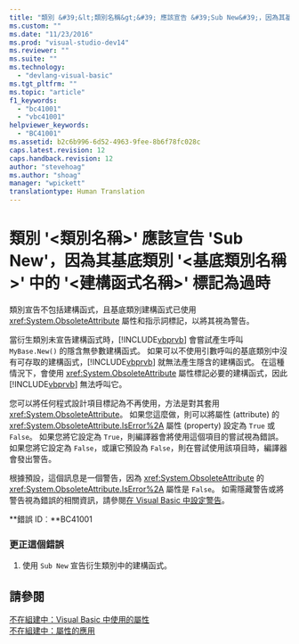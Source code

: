 ```yaml
---
title: "類別 &#39;&lt;類別名稱&gt;&#39; 應該宣告 &#39;Sub New&#39;，因為其基底類別 &#39;&lt;基底類別名稱&gt;&#39; 中的 &#39;&lt;建構函式名稱&gt;&#39; 標記為過時 | Microsoft Docs"
ms.custom: ""
ms.date: "11/23/2016"
ms.prod: "visual-studio-dev14"
ms.reviewer: ""
ms.suite: ""
ms.technology: 
  - "devlang-visual-basic"
ms.tgt_pltfrm: ""
ms.topic: "article"
f1_keywords: 
  - "bc41001"
  - "vbc41001"
helpviewer_keywords: 
  - "BC41001"
ms.assetid: b2c6b996-6d52-4963-9fee-8b6f78fc028c
caps.latest.revision: 12
caps.handback.revision: 12
author: "stevehoag"
ms.author: "shoag"
manager: "wpickett"
translationtype: Human Translation
---
```

# 類別 &#39;&lt;類別名稱&gt;&#39; 應該宣告 &#39;Sub New&#39;，因為其基底類別 &#39;&lt;基底類別名稱&gt;&#39; 中的 &#39;&lt;建構函式名稱&gt;&#39; 標記為過時
類別宣告不包括建構函式，且基底類別建構函式已使用 <xref:System.ObsoleteAttribute> 屬性和指示詞標記，以將其視為警告。  
  
 當衍生類別未宣告建構函式時，[!INCLUDE[vbprvb](../../csharp/programming-guide/concepts/linq/includes/vbprvb_md.md)] 會嘗試產生呼叫 `MyBase.New()` 的隱含無參數建構函式。 如果可以不使用引數呼叫的基底類別中沒有可存取的建構函式，[!INCLUDE[vbprvb](../../csharp/programming-guide/concepts/linq/includes/vbprvb_md.md)] 就無法產生隱含的建構函式。 在這種情況下，會使用 <xref:System.ObsoleteAttribute> 屬性標記必要的建構函式，因此 [!INCLUDE[vbprvb](../../csharp/programming-guide/concepts/linq/includes/vbprvb_md.md)] 無法呼叫它。  
  
 您可以將任何程式設計項目標記為不再使用，方法是對其套用 <xref:System.ObsoleteAttribute>。 如果您這麼做，則可以將屬性 \(attribute\) 的 <xref:System.ObsoleteAttribute.IsError%2A> 屬性 \(property\) 設定為 `True` 或 `False`。 如果您將它設定為 `True`，則編譯器會將使用這個項目的嘗試視為錯誤。 如果您將它設定為 `False`，或讓它預設為 `False`，則在嘗試使用該項目時，編譯器會發出警告。  
  
 根據預設，這個訊息是一個警告，因為 <xref:System.ObsoleteAttribute> 的 <xref:System.ObsoleteAttribute.IsError%2A> 屬性是 `False`。 如需隱藏警告或將警告視為錯誤的相關資訊，請參閱[在 Visual Basic 中設定警告](/visual-studio/ide/configuring-warnings-in-visual-basic)。  
  
 **錯誤 ID︰**BC41001  
  
### 更正這個錯誤  
  
1.  使用 `Sub New` 宣告衍生類別中的建構函式。  
  
## 請參閱  
 [不在組建中：Visual Basic 中使用的屬性](http://msdn.microsoft.com/zh-tw/22231318-8a40-49af-9245-e0aab723563b)   
 [不在組建中：屬性的應用](http://msdn.microsoft.com/zh-tw/2b1703ed-4437-49b3-bc0b-568094324f47)